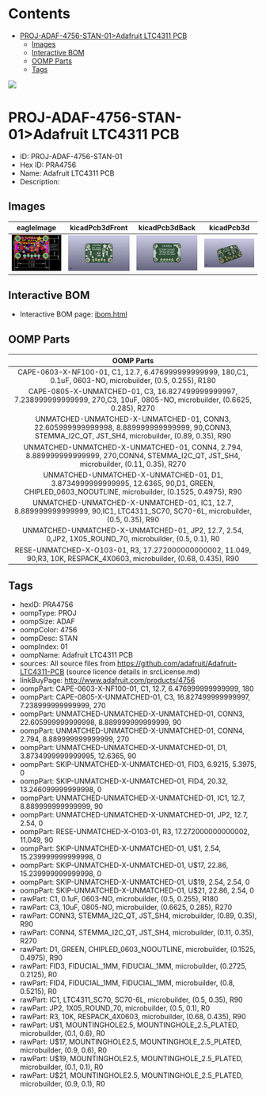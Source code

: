 



Contents
========

* [PROJ-ADAF-4756-STAN-01>Adafruit LTC4311 PCB](#proj-adaf-4756-stan-01adafruit-ltc4311-pcb)
	* [Images](#images)
	* [Interactive BOM](#interactive-bom)
	* [OOMP Parts](#oomp-parts)
	* [Tags](#tags)
  
![][im]
# PROJ-ADAF-4756-STAN-01>Adafruit LTC4311 PCB

- ID: PROJ-ADAF-4756-STAN-01
- Hex ID: PRA4756
- Name: Adafruit LTC4311 PCB
- Description: 

## Images
  
  

|eagleImage|kicadPcb3dFront|kicadPcb3dBack|kicadPcb3d|
| :---: | :---: | :---: | :---: |
|[![eagleImage](eagleImage_140.png)](eagleImage_600.png)|[![kicadPcb3dFront](kicadPcb3dFront_140.png)](kicadPcb3dFront_600.png)|[![kicadPcb3dBack](kicadPcb3dBack_140.png)](kicadPcb3dBack_600.png)|[![kicadPcb3d](kicadPcb3d_140.png)](kicadPcb3d_600.png)|

## Interactive BOM

- Interactive BOM page: [ibom.html](kicad/bom/ibom.html)

## OOMP Parts
  

|OOMP Parts|
| :---: |
|CAPE-0603-X-NF100-01, C1, 12.7, 6.476999999999999, 180,C1, 0.1uF, 0603-NO, microbuilder, (0.5, 0.255), R180|
|CAPE-0805-X-UNMATCHED-01, C3, 16.827499999999997, 7.238999999999999, 270,C3, 10uF, 0805-NO, microbuilder, (0.6625, 0.285), R270|
|UNMATCHED-UNMATCHED-X-UNMATCHED-01, CONN3, 22.605999999999998, 8.889999999999999, 90,CONN3, STEMMA_I2C_QT, JST_SH4, microbuilder, (0.89, 0.35), R90|
|UNMATCHED-UNMATCHED-X-UNMATCHED-01, CONN4, 2.794, 8.889999999999999, 270,CONN4, STEMMA_I2C_QT, JST_SH4, microbuilder, (0.11, 0.35), R270|
|UNMATCHED-UNMATCHED-X-UNMATCHED-01, D1, 3.8734999999999995, 12.6365, 90,D1, GREEN, CHIPLED_0603_NOOUTLINE, microbuilder, (0.1525, 0.4975), R90|
|UNMATCHED-UNMATCHED-X-UNMATCHED-01, IC1, 12.7, 8.889999999999999, 90,IC1, LTC4311_SC70, SC70-6L, microbuilder, (0.5, 0.35), R90|
|UNMATCHED-UNMATCHED-X-UNMATCHED-01, JP2, 12.7, 2.54, 0,JP2, 1X05_ROUND_70, microbuilder, (0.5, 0.1), R0|
|RESE-UNMATCHED-X-O103-01, R3, 17.272000000000002, 11.049, 90,R3, 10K, RESPACK_4X0603, microbuilder, (0.68, 0.435), R90|

## Tags

- hexID: PRA4756
- oompType: PROJ
- oompSize: ADAF
- oompColor: 4756
- oompDesc: STAN
- oompIndex: 01
- oompName: Adafruit LTC4311 PCB
- sources: All source files from https://github.com/adafruit/Adafruit-LTC4311-PCB (source licence details in srcLicense.md)
- linkBuyPage: http://www.adafruit.com/products/4756
- oompPart: CAPE-0603-X-NF100-01, C1, 12.7, 6.476999999999999, 180
- oompPart: CAPE-0805-X-UNMATCHED-01, C3, 16.827499999999997, 7.238999999999999, 270
- oompPart: UNMATCHED-UNMATCHED-X-UNMATCHED-01, CONN3, 22.605999999999998, 8.889999999999999, 90
- oompPart: UNMATCHED-UNMATCHED-X-UNMATCHED-01, CONN4, 2.794, 8.889999999999999, 270
- oompPart: UNMATCHED-UNMATCHED-X-UNMATCHED-01, D1, 3.8734999999999995, 12.6365, 90
- oompPart: SKIP-UNMATCHED-X-UNMATCHED-01, FID3, 6.9215, 5.3975, 0
- oompPart: SKIP-UNMATCHED-X-UNMATCHED-01, FID4, 20.32, 13.246099999999998, 0
- oompPart: UNMATCHED-UNMATCHED-X-UNMATCHED-01, IC1, 12.7, 8.889999999999999, 90
- oompPart: UNMATCHED-UNMATCHED-X-UNMATCHED-01, JP2, 12.7, 2.54, 0
- oompPart: RESE-UNMATCHED-X-O103-01, R3, 17.272000000000002, 11.049, 90
- oompPart: SKIP-UNMATCHED-X-UNMATCHED-01, U$1, 2.54, 15.239999999999998, 0
- oompPart: SKIP-UNMATCHED-X-UNMATCHED-01, U$17, 22.86, 15.239999999999998, 0
- oompPart: SKIP-UNMATCHED-X-UNMATCHED-01, U$19, 2.54, 2.54, 0
- oompPart: SKIP-UNMATCHED-X-UNMATCHED-01, U$21, 22.86, 2.54, 0
- rawPart: C1, 0.1uF, 0603-NO, microbuilder, (0.5, 0.255), R180
- rawPart: C3, 10uF, 0805-NO, microbuilder, (0.6625, 0.285), R270
- rawPart: CONN3, STEMMA_I2C_QT, JST_SH4, microbuilder, (0.89, 0.35), R90
- rawPart: CONN4, STEMMA_I2C_QT, JST_SH4, microbuilder, (0.11, 0.35), R270
- rawPart: D1, GREEN, CHIPLED_0603_NOOUTLINE, microbuilder, (0.1525, 0.4975), R90
- rawPart: FID3, FIDUCIAL_1MM, FIDUCIAL_1MM, microbuilder, (0.2725, 0.2125), R0
- rawPart: FID4, FIDUCIAL_1MM, FIDUCIAL_1MM, microbuilder, (0.8, 0.5215), R0
- rawPart: IC1, LTC4311_SC70, SC70-6L, microbuilder, (0.5, 0.35), R90
- rawPart: JP2, 1X05_ROUND_70, microbuilder, (0.5, 0.1), R0
- rawPart: R3, 10K, RESPACK_4X0603, microbuilder, (0.68, 0.435), R90
- rawPart: U$1, MOUNTINGHOLE2.5, MOUNTINGHOLE_2.5_PLATED, microbuilder, (0.1, 0.6), R0
- rawPart: U$17, MOUNTINGHOLE2.5, MOUNTINGHOLE_2.5_PLATED, microbuilder, (0.9, 0.6), R0
- rawPart: U$19, MOUNTINGHOLE2.5, MOUNTINGHOLE_2.5_PLATED, microbuilder, (0.1, 0.1), R0
- rawPart: U$21, MOUNTINGHOLE2.5, MOUNTINGHOLE_2.5_PLATED, microbuilder, (0.9, 0.1), R0



[im]: kicadPcb3d_450.png
